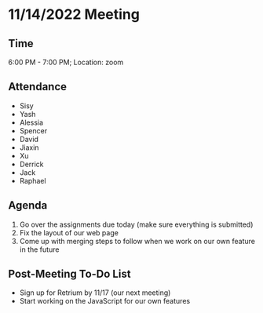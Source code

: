 # 11/14/2022 Meeting 

## Time
6:00 PM - 7:00 PM; Location: zoom 

## Attendance
- Sisy
- Yash
- Alessia
- Spencer
- David
- Jiaxin
- Xu
- Derrick
- Jack
- Raphael

## Agenda
1. Go over the assignments due today (make sure everything is submitted)
2. Fix the layout of our web page
3. Come up with merging steps to follow when we work on our own feature in the future

## Post-Meeting To-Do List
- Sign up for Retrium by 11/17 (our next meeting)
- Start working on the JavaScript for our own features
